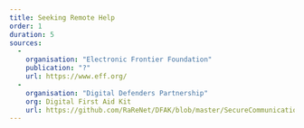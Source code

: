 ```yaml
---
title: Seeking Remote Help
order: 1
duration: 5
sources:
  -
    organisation: "Electronic Frontier Foundation"
    publication: "?"
    url: https://www.eff.org/
  -
    organisation: "Digital Defenders Partnership"
    org: Digital First Aid Kit
    url: https://github.com/RaReNet/DFAK/blob/master/SecureCommunication.md
---
```

